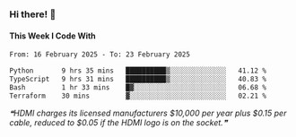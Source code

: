 ### Hi there! 👋

#### This Week I Code With
<!--START_SECTION:waka-->

```txt
From: 16 February 2025 - To: 23 February 2025

Python       9 hrs 35 mins   ██████████▒░░░░░░░░░░░░░░   41.12 %
TypeScript   9 hrs 31 mins   ██████████▒░░░░░░░░░░░░░░   40.83 %
Bash         1 hr 33 mins    █▓░░░░░░░░░░░░░░░░░░░░░░░   06.68 %
Terraform    30 mins         ▓░░░░░░░░░░░░░░░░░░░░░░░░   02.21 %
```

<!--END_SECTION:waka-->

<!--STARTS_HERE_QUOTE_README-->
<i>❝HDMI charges its licensed manufacturers $10,000 per year plus $0.15 per cable, reduced to $0.05 if the HDMI logo is on the socket.❞</i>
<!--ENDS_HERE_QUOTE_README-->
